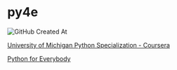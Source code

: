 # py4e

![GitHub Created At](https://img.shields.io/github/created-at/gabimin/py4e?style=flat-square&logoSize=auto&labelColor=black&color=teal)

[University of Michigan Python Specialization - Coursera](https://www.coursera.org/specializations/python)

[Python for Everybody](https://www.py4e.com/)
